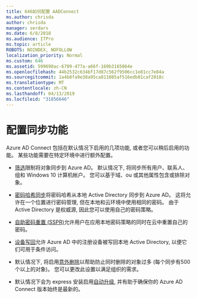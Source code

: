 ```yaml
---
title: 646如何配置 AADConnect
ms.author: chrisda
author: chrisda
manager: serdars
ms.date: 6/8/2018
ms.audience: ITPro
ms.topic: article
ROBOTS: NOINDEX, NOFOLLOW
localization_priority: Normal
ms.custom: 646
ms.assetid: 599698ac-6709-477a-a66f-169b3165064e
ms.openlocfilehash: 44b2532c634bf17d87c562f9506cc1e81cc7e84a
ms.sourcegitcommit: 1a4b8fa9e38a95ca811085af516edb81caf2018c
ms.translationtype: MT
ms.contentlocale: zh-CN
ms.lasthandoff: 04/13/2019
ms.locfileid: "31856646"
---
```

# <a name="configure-sync-features"></a>配置同步功能

Azure AD Connect 包括在默认情况下启用的几项功能, 或者您可以稍后启用的功能。 某些功能需要在特定环境中进行额外配置。

- [筛选](https://docs.microsoft.com/azure/active-directory/connect/active-directory-aadconnectsync-configure-filtering)限制将对象同步到 Azure AD。 默认情况下, 将同步所有用户、联系人、组和 Windows 10 计算机帐户。 您可以基于域、ou 或其他属性包含或排除对象。

- [密码哈希同步](https://docs.microsoft.com/azure/active-directory/connect/active-directory-aadconnectsync-implement-password-hash-synchronization)将密码哈希从本地 Active Directory 同步到 Azure AD。 这将允许在一个位置进行密码管理, 但在本地和云环境中使用相同的密码。 由于 Active Directory 是权威源, 因此您可以使用自己的密码策略。

- [自助密码重置 (SSPR)](https://docs.microsoft.com/azure/active-directory/authentication/quickstart-sspr)允许用户在应用本地密码策略的同时在云中重置自己的密码。

- [设备写回](https://docs.microsoft.com/azure/active-directory/connect/active-directory-aadconnect-feature-device-writeback)允许 Azure AD 中的注册设备被写回本地 Active Directory, 以便它们可用于条件访问。

- 默认情况下, 将启用[意外删除](https://docs.microsoft.com/azure/active-directory/connect/active-directory-aadconnectsync-feature-prevent-accidental-deletes)以帮助防止同时删除的对象过多 (每个同步有500个以上的对象)。 您可以更改此设置以满足组织的需求。

- 默认情况下会为 express 安装启用[自动升级](https://docs.microsoft.com/azure/active-directory/connect/active-directory-aadconnect-feature-automatic-upgrade), 并有助于确保你的 Azure AD Connect 版本始终是最新的。
